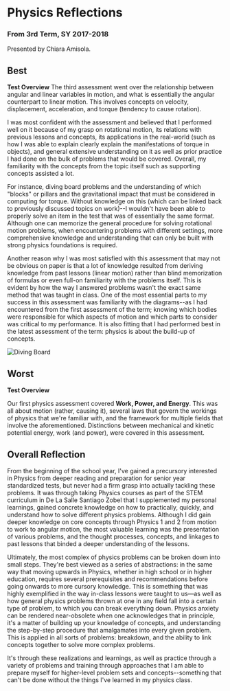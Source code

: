 # Physics Reflections
### From 3rd Term, SY 2017-2018
Presented by Chiara Amisola. 

## Best 

**Test Overview**
The third assessment went over the relationship between angular and linear variables in motion, and what is essentially the angular counterpart to linear motion. This involves concepts on velocity, displacement, acceleration, and torque (tendency to cause rotation). 

I was most confident with the assessment and believed that I performed well on it because of my grasp on rotational motion, its relations with previous lessons and concepts, its applications in the real-world (such as how I was able to explain clearly explain the manifestations of torque in objects), and general extensive understanding on it as well as prior practice I had done on the bulk of problems that would be covered. Overall, my familiarity with the concepts from the topic itself such as supporting concepts assisted a lot.

For instance, diving board problems and the understanding of which "blocks" or pillars and the gravitational impact that must be considered in computing for torque. Without knowledge on this (which can be linked back to previously discussed topics on work)--I wouldn't have been able to properly solve an item in the test that was of essentially the same format. Although one can memorize the general procedure for solving rotational motion problems, when encountering problems with different settings, more comprehensive knowledge and understanding that can only be built with strong physics foundations is required.

Another reason why I was most satisfied with this assessment that may not be obvious on paper is that a lot of knowledge resulted from deriving knowledge from past lessons (linear motion) rather than blind memorization of formulas or even full-on familiarity with the problems itself. This is evident by how the way I answered problems wasn't the exact same method that was taught in class. One of the most essential parts to my success in this assessment was familiarity with the diagrams--as I had encountered from the first assessment of the term; knowing which bodies were responsible for which aspects of motion and which parts to consider was critical to my performance. It is also fitting that I had performed best in the latest assessment of the term: physics is about the build-up of concepts.


![Diving Board](http://slideplayer.com/716694/2/images/8/Ex.+A+5.00-m+long+diving+board+of+negligible+mass+is+supported+by+two+pillars..jpg)

## Worst

**Test Overview**

Our first physics assessment covered **Work, Power, and Energy**. This was all about motion (rather, causing it), several laws that govern the workings of physics that we're familiar with, and the framework for multiple fields that involve the aforementioned. Distinctions between mechanical and kinetic potential energy, work (and power), were covered in this assessment.




## Overall Reflection

From the beginning of the school year, I've gained a precursory interested in Physics from deeper reading and preparation for senior year standardized tests, but never had a firm grasp into actually tackling these problems. It was through taking Physics courses as part of the STEM curriculum in De La Salle Santiago Zobel that I supplemented my personal learnings, gained concrete knowledge on how to practically, quickly, and understand how to solve different physics problems. Although I did gain deeper knowledge on core concepts through Physics 1 and 2 from motion to work to angular motion, the most valuable learning was the presentation of various problems, and the thought processes, concepts, and linkages to past lessons that binded a deeper understanding of the lessons.

Ultimately, the most complex of physics problems can be broken down into small steps. They're best viewed as a series of abstractions: in the same way that moving upwards in Physics, whether in high school or in higher education, requires several prerequisites and recommendations before going onwards to more cursory knowledge. This is something that was highly exemplified in the way in-class lessons were taught to us—as well as how general physics problems thrown at one in any field fall into a certain type of problem, to which you can break everything down. Physics anxiety can be rendered near-obsolete when one acknowledges that in principle, it's a matter of building up your knowledge of concepts, and understanding the step-by-step procedure that amalgamates into every given problem. This is applied in all sorts of problems: breakdown, and the ability to link concepts together to solve more complex problems.

It's through these realizations and learnings, as well as practice through a variety of problems and training through approaches that I am able to prepare myself for higher-level problem sets and concepts--something that can't be done without the things I've learned in my physics class.
